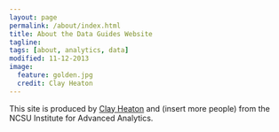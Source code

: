```yaml
---
layout: page
permalink: /about/index.html
title: About the Data Guides Website
tagline: 
tags: [about, analytics, data]
modified: 11-12-2013
image:
  feature: golden.jpg
  credit: Clay Heaton
---
```


This site is produced by [Clay Heaton](https://github.com/ccheaton) and (insert more people) from the NCSU Institute for Advanced Analytics.